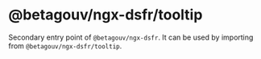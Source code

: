 # @betagouv/ngx-dsfr/tooltip

Secondary entry point of `@betagouv/ngx-dsfr`. It can be used by importing from `@betagouv/ngx-dsfr/tooltip`.
